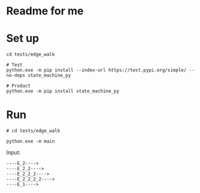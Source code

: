 # Readme for me

# Set up

```shell
cd tests/edge_walk

# Test
python.exe -m pip install --index-url https://test.pypi.org/simple/ --no-deps state_machine_py

# Product
python.exe -m pip install state_machine_py
```

# Run

```shell
# cd tests/edge_walk

python.exe -m main
```

Input:  

```
----E_2---->
----E_2_2---->
----E_2_2_2---->
----E_2_2_2_2---->
----E_1---->
```
